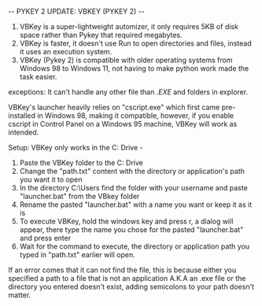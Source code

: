 -- PYKEY 2 UPDATE: VBKEY (PYKEY 2) --

1. VBKey is a super-lightweight automizer, it only requires 5KB of disk space rather than Pykey that required megabytes.
2. VBKey is faster, it doesn't use Run to open directories and files, instead it uses an execution system.
3. VBKey (Pykey 2) is compatible with older operating systems from Windows 98 to Windows 11, not having to make python work made the task easier.

exceptions: It can't handle any other file than *.EXE* and folders in explorer.

VBKey's launcher heavily relies on "cscript.exe" which first came pre-installed in Windows 98, making it compatible,
however, if you enable cscript in Control Panel on a Windows 95 machine, VBKey will work as intended.

Setup:
VBKey only works in the C: Drive -

1. Paste the VBKey folder to the C: Drive
2. Change the "path.txt" content with the directory or application's path you want it to open
3. In the directory C:\Users find the folder with your username and paste "launcher.bat" from the VBkey folder
4. Rename the pasted "launcher.bat" with a name you want or keep it as it is
5. To execute VBKey, hold the windows key and press r, a dialog will appear, there type the name you chose for the pasted "launcher.bat" and press enter
6. Wait for the command to execute, the directory or application path you typed in "path.txt" earlier will open.

If an error comes that it can not find the file, this is because either you specified a path to a file that is not an application A.K.A an .exe file
or the directory you entered doesn't exist, adding semicolons to your path doesn't matter.
